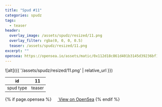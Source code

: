 ```yaml
---
title: "Spud #11"
categories: spudz
tags:
  - teaser
header:
  overlay_image: /assets/spudz/resized/11.png
  overlay_filter: rgba(0, 0, 0, 0.5)
  teaser: /assets/spudz/resized/11.png
excerpt: ""
opensea: https://opensea.io/assets/matic/0x112d18c861d401b3145d39236bf149f01e18beed/11
---
```

![alt]({{ '/assets/spudz/resized/11.png' | relative_url }})

| id | 11 |
|-|-|
| spud type | teaser |

{% if page.opensea %}
<a href="{{page.opensea}}" class="btn btn--info" onclick="window.open(this.href, '_blank'); return false;"><img src="/assets/images/opensea.svg" width="16px"><span>  View on OpenSea</span></a>
{% endif %}
